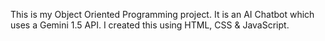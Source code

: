 This is my Object Oriented Programming project. It is an AI Chatbot which uses a Gemini 1.5 API. I created this using HTML, CSS & JavaScript.
